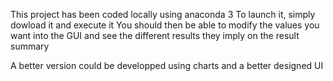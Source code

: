 This project has been coded locally using anaconda 3
To launch it, simply dowload it and execute it
You should then be able to modify the values you want into the GUI and see the different results they imply on the result summary

A better version could be developped using charts and a better designed UI
